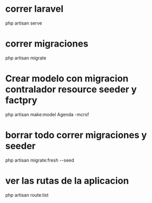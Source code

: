 # correr laravel
php artisan serve
# correr migraciones
php artisan migrate

# Crear modelo con migracion contralador resource seeder y factpry
php artisan make:model Agenda -mcrsf

# borrar todo correr migraciones y seeder
php artisan migrate:fresh --seed

# ver las rutas de la aplicacion
php artisan route:list 

